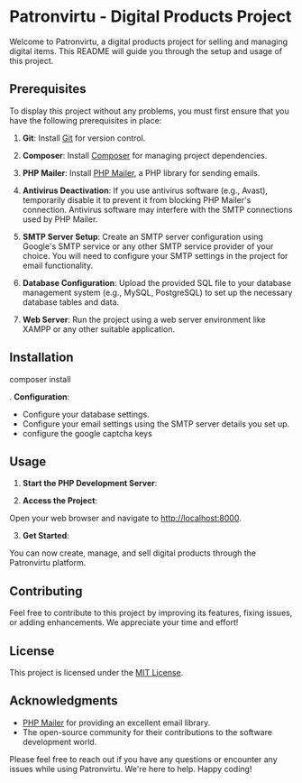 # Patronvirtu - Digital Products Project

Welcome to Patronvirtu, a digital products project for selling and managing digital items. This README will guide you through the setup and usage of this project.

## Prerequisites

To display this project without any problems, you must first ensure that you have the following prerequisites in place:

1. **Git**: Install [Git](https://git-scm.com/) for version control.

2. **Composer**: Install [Composer](https://getcomposer.org/) for managing project dependencies.

3. **PHP Mailer**: Install [PHP Mailer](https://github.com/PHPMailer/PHPMailer), a PHP library for sending emails.

4. **Antivirus Deactivation**: If you use antivirus software (e.g., Avast), temporarily disable it to prevent it from blocking PHP Mailer's connection. Antivirus software may interfere with the SMTP connections used by PHP Mailer.

5. **SMTP Server Setup**: Create an SMTP server configuration using Google's SMTP service or any other SMTP service provider of your choice. You will need to configure your SMTP settings in the project for email functionality.

6. **Database Configuration**: Upload the provided SQL file to your database management system (e.g., MySQL, PostgreSQL) to set up the necessary database tables and data.

7. **Web Server**: Run the project using a web server environment like XAMPP or any other suitable application.

## Installation

composer install


. **Configuration**:

- Configure your database settings.
- Configure your email settings using the SMTP server details you set up.
- configure the google captcha keys 

## Usage

1. **Start the PHP Development Server**:

2. **Access the Project**:

Open your web browser and navigate to [http://localhost:8000](http://localhost:8000).

3. **Get Started**:

You can now create, manage, and sell digital products through the Patronvirtu platform.

## Contributing

Feel free to contribute to this project by improving its features, fixing issues, or adding enhancements. We appreciate your time and effort!

## License

This project is licensed under the [MIT License](LICENSE).

## Acknowledgments

- [PHP Mailer](https://github.com/PHPMailer/PHPMailer) for providing an excellent email library.
- The open-source community for their contributions to the software development world.

Please feel free to reach out if you have any questions or encounter any issues while using Patronvirtu. We're here to help. Happy coding!



